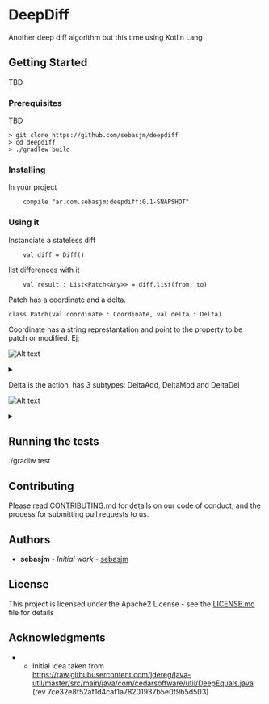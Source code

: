 # DeepDiff

Another deep diff algorithm but this time using Kotlin Lang

## Getting Started

TBD

### Prerequisites

TBD

```
> git clone https://github.com/sebasjm/deepdiff
> cd deepdiff
> ./gradlew build
```

### Installing

In your project

```
    compile "ar.com.sebasjm:deepdiff:0.1-SNAPSHOT"
```

### Using it

Instanciate a stateless diff

```
    val diff = Diff()
```

list differences with it

```
    val result : List<Patch<Any>> = diff.list(from, to)
```

Patch has a coordinate and a delta.

```
class Patch(val coordinate : Coordinate, val delta : Delta)
```

Coordinate has a string represtantation and point to the property to be patch or modified. Ej:

![Alt text](https://g.gravizo.com/source/custom_mark_coordinate?https%3A%2F%2Fraw.githubusercontent.com%2Fsebasjm%2Fdeepdiff%2Fmaster%2FREADME.md)
<details> 
<summary></summary>
custom_mark_coordinate
interface Coordinate {}
/** @opt attributes */
class RootCoordinate implements Coordinate {
public String name;
}
/** @opt attributes */
abstract class RelativeCoordinate implements Coordinate {
public Coordinate parent;
public String relativeName;
}
class ArrayCoordinate extends RelativeCoordinate {}
class ClassCoordinate extends RelativeCoordinate {}
class FieldCoordinate extends RelativeCoordinate {}
class ListCoordinate extends RelativeCoordinate {}
class MapCoordinate extends RelativeCoordinate {}
class SetCoordinate extends RelativeCoordinate {}
class SizeCoordinate extends RelativeCoordinate {}
 
custom_mark_coordinate
</details>

Delta is the action, has 3 subtypes: DeltaAdd, DeltaMod and DeltaDel

![Alt text](https://g.gravizo.com/source/custom_mark_delta?https%3A%2F%2Fraw.githubusercontent.com%2Fsebasjm%2Fdeepdiff%2Fmaster%2FREADME.md)
<details> 
<summary></summary>
custom_mark_delta
interface Delta<Type>{}
/**
* @opt all
*/
class DeltaMod<Type> implements Delta<Type>{
public final Type before;
public final Type after;
}
/**
* @opt all
*/
class DeltaAdd<Type> implements Delta<Type>{
public final Type after;
}
/**
* @opt all
*/
class DeltaDel<Type> implements Delta<Type>{
public final Type before;
}

custom_mark_delta
</details>

## Running the tests

./gradlw test

## Contributing

Please read [CONTRIBUTING.md](CONTRIBUTING.md) for details on our code of conduct, and the process for submitting pull requests to us.

## Authors

* **sebasjm** - *Initial work* - [sebasjm](https://github.com/sebasjm)

## License

This project is licensed under the Apache2 License - see the [LICENSE.md](LICENSE.md) file for details

## Acknowledgments

- * Initial idea taken from https://raw.githubusercontent.com/jdereg/java-util/master/src/main/java/com/cedarsoftware/util/DeepEquals.java (rev 7ce32e8f52af1d4caf1a78201937b5e0f9b5d503)
